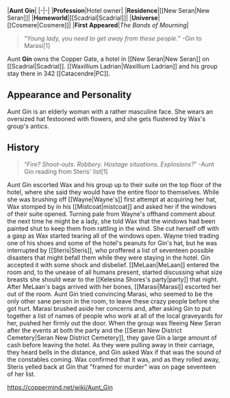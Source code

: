 |**Aunt Gin**|
|-|-|
|**Profession**|Hotel owner|
|**Residence**|[[New Seran\|New Seran]]|
|**Homeworld**|[[Scadrial\|Scadrial]]|
|**Universe**|[[Cosmere\|Cosmere]]|
|**First Appeared**|*The Bands of Mourning*|

>“*Young lady, you need to get away from these people.*”
\-Gin to Marasi[1]


Aunt **Gin** owns the Copper Gate, a hotel in [[New Seran\|New Seran]] on [[Scadrial\|Scadrial]]. [[Waxillium Ladrian\|Waxillium Ladrian]] and his group stay there in 342 [[Catacendre\|PC]].

## Appearance and Personality
Aunt Gin is an elderly woman with a rather masculine face. She wears an oversized hat festooned with flowers, and she gets flustered by Wax's group's antics.

## History
>“*Fire? Shoot-outs. Robbery. Hostage situations. Explosions?*”
\-Aunt Gin reading from Steris' list[1]

Aunt Gin escorted Wax and his group up to their suite on the top floor of the hotel, where she said they would have the entire floor to themselves. While she was brushing off [[Wayne\|Wayne's]] first attempt at acquiring her hat, Wax stomped by in his [[Mistcoat\|mistcoat]] and asked her if the windows of their suite opened. Turning pale from Wayne's offhand comment about the next time he might be a lady, she told Wax that the windows had been painted shut to keep them from rattling in the wind. She cut herself off with a gasp as Wax started tearing all of the windows open. Wayne tried trading one of his shoes and some of the hotel's peanuts for Gin's hat, but he was interrupted by [[Steris\|Steris]], who proffered a list of seventeen possible disasters that might befall them while they were staying in the hotel. Gin accepted it with some shock and disbelief. [[MeLaan\|MeLaan]] entered the room and, to the unease of all humans present, started discussing what size breasts she should wear to the [[Kelesina Shores's party\|party]] that night. After MeLaan's bags arrived with her bones, [[Marasi\|Marasi]] escorted her out of the room. Aunt Gin tried convincing Marasi, who seemed to be the only other sane person in the room, to leave these crazy people before she got hurt. Marasi brushed aside her concerns and, after asking Gin to put together a list of names of people who work at all of the local graveyards for her, pushed her firmly out the door.
When the group was fleeing New Seran after the events at both the party and the [[Seran New District Cemetery\|Seran New District Cemetery]], they gave Gin a large amount of cash before leaving the hotel. As they were pulling away in their carriage, they heard bells in the distance, and Gin asked Wax if that was the sound of the constables coming. Wax confirmed that it was, and as they rolled away, Steris yelled back at Gin that "framed for murder" was on page seventeen of her list.



https://coppermind.net/wiki/Aunt_Gin